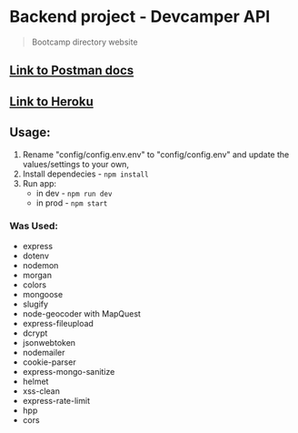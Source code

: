 # Backend project - Devcamper API

> Bootcamp directory website

## [Link to Postman docs](https://documenter.getpostman.com/view/11495199/TVYQ2a88)

## [Link to Heroku](https://devcampers-igor-dudek.herokuapp.com/)

## Usage:

1. Rename "config/config.env.env" to "config/config.env" and update the values/settings to your own,
2. Install dependecies - `npm install`
3. Run app:
   - in dev - `npm run dev`
   - in prod - `npm start`

### Was Used:

- express
- dotenv
- nodemon
- morgan
- colors
- mongoose
- slugify
- node-geocoder with MapQuest
- express-fileupload
- dcrypt
- jsonwebtoken
- nodemailer
- cookie-parser
- express-mongo-sanitize
- helmet
- xss-clean
- express-rate-limit
- hpp
- cors
